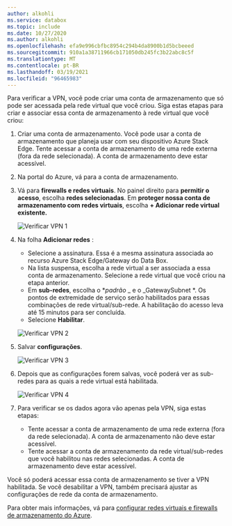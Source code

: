 ```yaml
---
author: alkohli
ms.service: databox
ms.topic: include
ms.date: 10/27/2020
ms.author: alkohli
ms.openlocfilehash: efa9e996cbfbc8954c294b4da8900b1d5bcbeeed
ms.sourcegitcommit: 910a1a38711966cb171050db245fc3b22abc8c5f
ms.translationtype: MT
ms.contentlocale: pt-BR
ms.lasthandoff: 03/19/2021
ms.locfileid: "96465983"
---
```

Para verificar a VPN, você pode criar uma conta de armazenamento que só pode ser acessada pela rede virtual que você criou. Siga estas etapas para criar e associar essa conta de armazenamento à rede virtual que você criou:

1. Criar uma conta de armazenamento. Você pode usar a conta de armazenamento que planeja usar com seu dispositivo Azure Stack Edge. Tente acessar a conta de armazenamento de uma rede externa (fora da rede selecionada). A conta de armazenamento deve estar acessível.
2. Na portal do Azure, vá para a conta de armazenamento. 
3. Vá para **firewalls e redes virtuais**. No painel direito para **permitir o acesso**, escolha **redes selecionadas**. Em **proteger nossa conta de armazenamento com redes virtuais**, escolha **+ Adicionar rede virtual existente.**

    ![Verificar VPN 1](../articles/databox-online/media/azure-stack-edge-pro-r-configure-vpn-powershell/verify-vpn-1.png)

4. Na folha **Adicionar redes** :

    - Selecione a assinatura. Essa é a mesma assinatura associada ao recurso Azure Stack Edge/Gateway do Data Box. 
    - Na lista suspensa, escolha a rede virtual a ser associada a essa conta de armazenamento. Selecione a rede virtual que você criou na etapa anterior.
    - Em **sub-redes**, escolha o **_padrão_* _ e o _GatewaySubnet *. Os pontos de extremidade de serviço serão habilitados para essas combinações de rede virtual/sub-rede. A habilitação do acesso leva até 15 minutos para ser concluída.
    - Selecione **Habilitar**.

    ![Verificar VPN 2](../articles/databox-online/media/azure-stack-edge-pro-r-configure-vpn-powershell/verify-vpn-2.png)
    
4. Salvar **configurações**.

    ![Verificar VPN 3](../articles/databox-online/media/azure-stack-edge-pro-r-configure-vpn-powershell/verify-vpn-3.png)

5. Depois que as configurações forem salvas, você poderá ver as sub-redes para as quais a rede virtual está habilitada.

    ![Verificar VPN 4](../articles/databox-online/media/azure-stack-edge-pro-r-configure-vpn-powershell/verify-vpn-4.png)

5. Para verificar se os dados agora vão apenas pela VPN, siga estas etapas: 
    - Tente acessar a conta de armazenamento de uma rede externa (fora da rede selecionada). A conta de armazenamento não deve estar acessível. 
    - Tente acessar a conta de armazenamento da rede virtual/sub-redes que você habilitou nas redes selecionadas. A conta de armazenamento deve estar acessível. 
 
Você só poderá acessar essa conta de armazenamento se tiver a VPN habilitada. Se você desabilitar a VPN, também precisará ajustar as configurações de rede da conta de armazenamento. 

Para obter mais informações, vá para [configurar redes virtuais e firewalls de armazenamento do Azure](../articles/storage/common/storage-network-security.md). 

